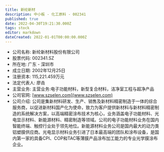 ```yaml
---
title: 新纶新材
description: 中小板 - 化工原料 - 002341
published: true
date: 2022-04-30T19:21:30.000Z
tags: stock
editor: markdown
dateCreated: 2022-01-01T00:00:00.000Z
---
```


- 公司名称: 新纶新材料股份有限公司
- 股票代码: 002341.SZ
- 所在地: 广东 - 深圳市
- 成立日期: 2002年12月25日
- 注册资本: 115,221.459万元
- 法定代表人: 廖垚
- 主营业务: 主营业务:电子功能材料，新型复合材料，洁净室工程与超净产品
- 公司官网: [www.szselen.com](www.szselen.com)
- 公司介绍: 公司是集新材料研发、生产、销售及新材料精密制造于一体的综合服务商，以促进新材料国产化为使命，致力为客户提供新材料与新材料精密制造的系统解决方案，以高端精密涂布技术为核心，业务涵盖电子功能材料、光电显示材料、新能源材料、精密制造等领域。公司的电子功能材料业务在国内智能终端、触控行业处于领先地位。新能源材料业务公司是国内最大的动力类铝塑膜供应商。光电显示材料业务引进了日本最高端的团队和涂布设备，是国内第一家的具备CPI、COP和TAC等薄膜产品涂布加工能力的专业光学膜涂布企业。


